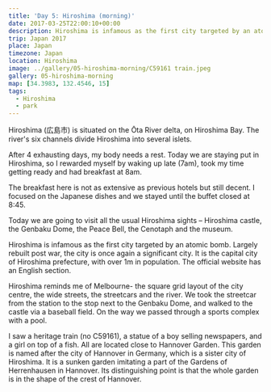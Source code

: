 ```yaml
---
title: 'Day 5: Hiroshima (morning)'
date: 2017-03-25T22:00:10+00:00
description: Hiroshima is infamous as the first city targeted by an atomic bomb. Largely rebuilt post war, the city is once again a significant city.
trip: Japan 2017
place: Japan
timezone: Japan
location: Hiroshima
image: ../gallery/05-hiroshima-morning/C59161 train.jpeg
gallery: 05-hiroshima-morning
map: [34.3983, 132.4546, 15]
tags:
  - Hiroshima
  - park
---
```


Hiroshima (広島市) is situated on the Ōta River delta, on Hiroshima Bay. The river's six channels divide Hiroshima into several islets.

After 4 exhausting days, my body needs a rest. Today we are staying put in Hiroshima, so I rewarded myself by waking up late (7am), took my time getting ready and had breakfast at 8am.

The breakfast here is not as extensive as previous hotels but still decent. I focused on the Japanese dishes and we stayed until the buffet closed at 8:45.

Today we are going to visit all the usual Hiroshima sights – Hiroshima castle, the Genbaku Dome, the Peace Bell, the Cenotaph and the museum.

Hiroshima is infamous as the first city targeted by an atomic bomb. Largely rebuilt post war, the city is once again a significant city. It is the capital city of Hiroshima prefecture, with over 1m in population. The official website has an English section.

Hiroshima reminds me of Melbourne- the square grid layout of the city centre, the wide streets, the streetcars and the river. We took the streetcar from the station to the stop next to the Genbaku Dome, and walked to the castle via a baseball field. On the way we passed through a sports complex with a pool.

I saw a heritage train (no C59161), a statue of a boy selling newspapers, and a girl on top of a fish. All are located close to Hannover Garden. This garden is named after the city of Hannover in Germany, which is a sister city of Hiroshima. It is a sunken garden imitating a part of the Gardens of Herrenhausen in Hannover. Its distinguishing point is that the whole garden is in the shape of the crest of Hannover.
